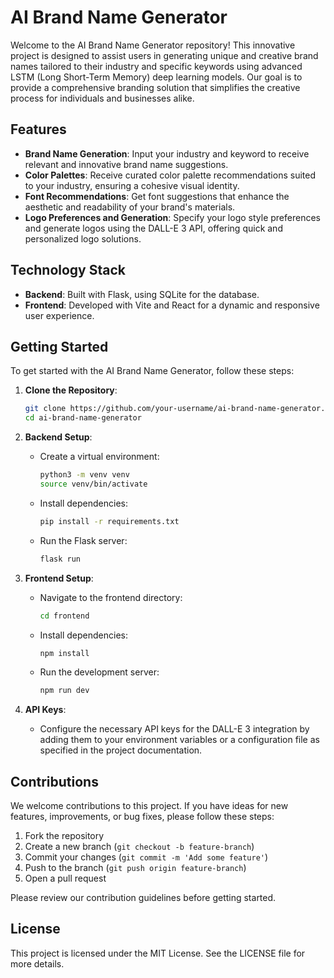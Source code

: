# AI Brand Name Generator

Welcome to the AI Brand Name Generator repository! This innovative project is designed to assist users in generating unique and creative brand names tailored to their industry and specific keywords using advanced LSTM (Long Short-Term Memory) deep learning models. Our goal is to provide a comprehensive branding solution that simplifies the creative process for individuals and businesses alike.

## Features

- **Brand Name Generation**: Input your industry and keyword to receive relevant and innovative brand name suggestions.
- **Color Palettes**: Receive curated color palette recommendations suited to your industry, ensuring a cohesive visual identity.
- **Font Recommendations**: Get font suggestions that enhance the aesthetic and readability of your brand's materials.
- **Logo Preferences and Generation**: Specify your logo style preferences and generate logos using the DALL-E 3 API, offering quick and personalized logo solutions.

## Technology Stack

- **Backend**: Built with Flask, using SQLite for the database.
- **Frontend**: Developed with Vite and React for a dynamic and responsive user experience.

## Getting Started

To get started with the AI Brand Name Generator, follow these steps:

1. **Clone the Repository**:
    ```sh
    git clone https://github.com/your-username/ai-brand-name-generator.git
    cd ai-brand-name-generator
    ```

2. **Backend Setup**:
    - Create a virtual environment:
        ```sh
        python3 -m venv venv
        source venv/bin/activate
        ```
    - Install dependencies:
        ```sh
        pip install -r requirements.txt
        ```
    - Run the Flask server:
        ```sh
        flask run
        ```

3. **Frontend Setup**:
    - Navigate to the frontend directory:
        ```sh
        cd frontend
        ```
    - Install dependencies:
        ```sh
        npm install
        ```
    - Run the development server:
        ```sh
        npm run dev
        ```

4. **API Keys**:
    - Configure the necessary API keys for the DALL-E 3 integration by adding them to your environment variables or a configuration file as specified in the project documentation.

## Contributions

We welcome contributions to this project. If you have ideas for new features, improvements, or bug fixes, please follow these steps:

1. Fork the repository
2. Create a new branch (`git checkout -b feature-branch`)
3. Commit your changes (`git commit -m 'Add some feature'`)
4. Push to the branch (`git push origin feature-branch`)
5. Open a pull request

Please review our contribution guidelines before getting started.

## License

This project is licensed under the MIT License. See the LICENSE file for more details.
